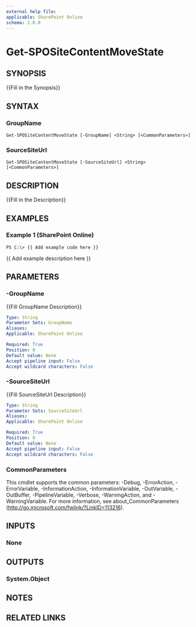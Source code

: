 ```yaml
---
external help file: 
applicable: SharePoint Online
schema: 2.0.0
---
```


# Get-SPOSiteContentMoveState

## SYNOPSIS
{{Fill in the Synopsis}}

## SYNTAX

### GroupName
```
Get-SPOSiteContentMoveState [-GroupName] <String> [<CommonParameters>]
```

### SourceSiteUrl
```
Get-SPOSiteContentMoveState [-SourceSiteUrl] <String> [<CommonParameters>]
```

## DESCRIPTION
{{Fill in the Description}}

## EXAMPLES

### Example 1 (SharePoint Online)
```
PS C:\> {{ Add example code here }}
```

{{ Add example description here }}

## PARAMETERS

### -GroupName
{{Fill GroupName Description}}

```yaml
Type: String
Parameter Sets: GroupName
Aliases: 
Applicable: SharePoint Online

Required: True
Position: 0
Default value: None
Accept pipeline input: False
Accept wildcard characters: False
```

### -SourceSiteUrl
{{Fill SourceSiteUrl Description}}

```yaml
Type: String
Parameter Sets: SourceSiteUrl
Aliases: 
Applicable: SharePoint Online

Required: True
Position: 0
Default value: None
Accept pipeline input: False
Accept wildcard characters: False
```

### CommonParameters
This cmdlet supports the common parameters: -Debug, -ErrorAction, -ErrorVariable, -InformationAction, -InformationVariable, -OutVariable, -OutBuffer, -PipelineVariable, -Verbose, -WarningAction, and -WarningVariable. For more information, see about_CommonParameters (http://go.microsoft.com/fwlink/?LinkID=113216).

## INPUTS

### None

## OUTPUTS

### System.Object

## NOTES

## RELATED LINKS

